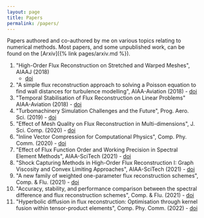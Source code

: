 ```yaml
---
layout: page
title: Papers
permalink: /papers/
---
```


Papers authored and co-authored by me on various topics relating to numerical methods. Most papers, and some unpublished work, can be found on the [Arxiv]({% link pages/arxiv.md %}).

1. "High-Order Flux Reconstruction on Stretched and Warped Meshes", AIAAJ (2018)
   - [doi][aiaa-2018]
1. "A simple flux reconstruction approach to solving a Poisson equation to find
   wall distances for turbulence modelling", AIAA-Aviation (2018) -
   [doi][aiaa-2018a]
1. "Temporal Stabilisation of Flux Reconstruction on Linear Problems"
   AIAA-Aviation (2018) - [doi][aiaa-2018b]
1. "Turbomachinery Simulation Challenges and the Future", Prog. Aero. Sci.
   (2019) - [doi][pas-2019]
1. "Effect of Mesh Quality on Flux Reconstruction in Multi-dimensions", J. Sci.
   Comp. (2020) - [doi][jsc-2020]
1. "Inline Vector Compression for Computational Physics", Comp. Phy. Comm.
   (2020) - [doi][cpc-2020]
1. "Effect of Flux Function Order and Working Precision in Spectral Element
   Methods", AIAA-SciTech (2021) - [doi][aiaa-2021]
1. "Shock Capturing Methods in High-Order Flux Reconstruction I: Graph Viscosity
   and Convex Limiting Approaches", AIAA-SciTech (2021) - [doi][aiaa-2021a]
1. "A new family of weighted one-parameter flux reconstruction schemes", Comp. &
   Flu. (2021) - [doi][caf-2021]
1. "Accuracy, stability, and performance comparison between the spectral
   difference and flux reconstruction schemes", Comp. & Flu. (2021) -
   [doi][caf-2021a]
1. "Hyperbolic diffusion in flux reconstruction: Optimisation through kernel
   fusion within tensor-product elements", Comp. Phy. Comm. (2022) - [doi][cpc-2021]

[aiaa-2018]: https://doi.org/10.2514/1.J056341
[aiaa-2018a]: https://doi.org/10.2514/6.2018-4261
[aiaa-2018b]: https://doi.org/10.2514/6.2018-4263
[pas-2019]: https://doi.org/10.1016/j.paerosci.2019.100554
[jsc-2020]: https://doi.org/10.1007/s10915-020-01184-2
[cpc-2020]: https://doi.org/10.1016/j.cpc.2020.107562
[aiaa-2021]: https://doi.org/10.2514/6.2020-0566
[aiaa-2021a]: https://doi.org/10.2514/6.2021-0496
[caf-2021]: https://doi.org/10.1016/j.compfluid.2021.104918
[caf-2021a]: https://doi.org/10.1016/j.compfluid.2021.104922
[cpc-2021]: https://doi.org/10.1016/j.cpc.2021.108235
